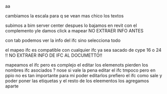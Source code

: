 aa


cambiamos la escala para q se vean mas chico los textos

subimos a bim server center
despues lo bajamos en revit con el complemento yle damos click a mapear NO EXTRAER INFO ANTES

con tab podemos ver la info del ifc sino selecciona todo

el mapeo ifc es compatible con cualquier ifc ya sea sacado de cype 16 o 24 !! NO EXTRAER INFO DE IFC AL DOCUMETTO!!


mapeamos el ifc pero es complejo el editar los elemenots pierden los nombres ifc asociados ? nose si vale la pena editar el ifc tmpoco pero en ppio no es tan importante para mi poder editarlos prefiero el ifc como sale y poder poner las etiquetas y el resto de los eleementos los agregamos aparte

